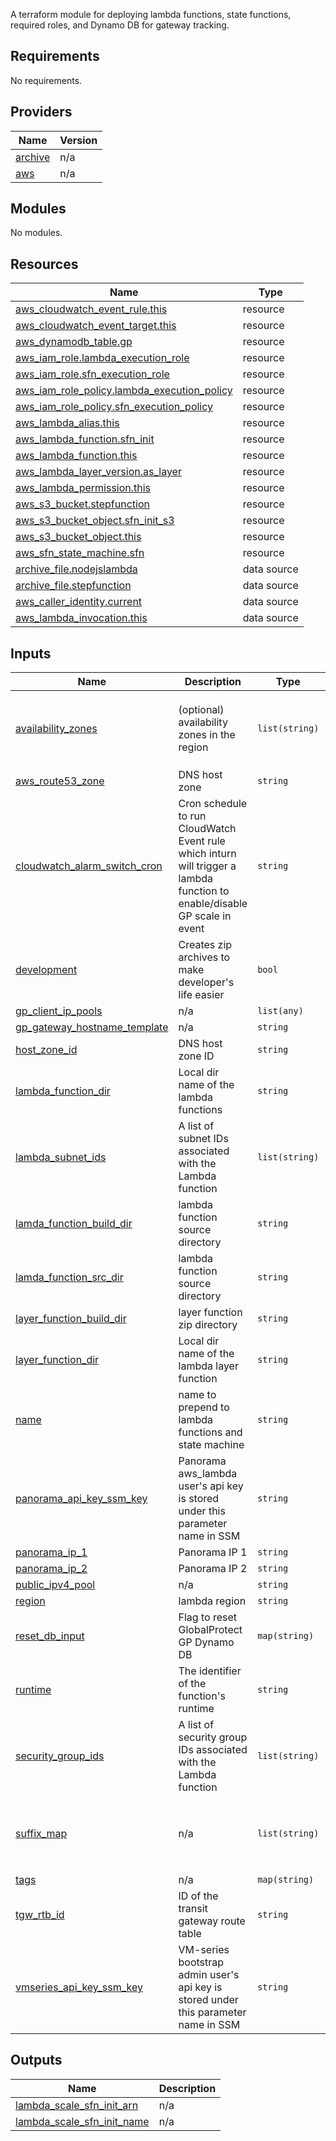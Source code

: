A terraform module for deploying lambda functions, state functions, required roles, and Dynamo DB for gateway tracking.

<!-- BEGINNING OF PRE-COMMIT-TERRAFORM DOCS HOOK -->
## Requirements

No requirements.

## Providers

| Name | Version |
|------|---------|
| <a name="provider_archive"></a> [archive](#provider\_archive) | n/a |
| <a name="provider_aws"></a> [aws](#provider\_aws) | n/a |

## Modules

No modules.

## Resources

| Name | Type |
|------|------|
| [aws_cloudwatch_event_rule.this](https://registry.terraform.io/providers/hashicorp/aws/latest/docs/resources/cloudwatch_event_rule) | resource |
| [aws_cloudwatch_event_target.this](https://registry.terraform.io/providers/hashicorp/aws/latest/docs/resources/cloudwatch_event_target) | resource |
| [aws_dynamodb_table.gp](https://registry.terraform.io/providers/hashicorp/aws/latest/docs/resources/dynamodb_table) | resource |
| [aws_iam_role.lambda_execution_role](https://registry.terraform.io/providers/hashicorp/aws/latest/docs/resources/iam_role) | resource |
| [aws_iam_role.sfn_execution_role](https://registry.terraform.io/providers/hashicorp/aws/latest/docs/resources/iam_role) | resource |
| [aws_iam_role_policy.lambda_execution_policy](https://registry.terraform.io/providers/hashicorp/aws/latest/docs/resources/iam_role_policy) | resource |
| [aws_iam_role_policy.sfn_execution_policy](https://registry.terraform.io/providers/hashicorp/aws/latest/docs/resources/iam_role_policy) | resource |
| [aws_lambda_alias.this](https://registry.terraform.io/providers/hashicorp/aws/latest/docs/resources/lambda_alias) | resource |
| [aws_lambda_function.sfn_init](https://registry.terraform.io/providers/hashicorp/aws/latest/docs/resources/lambda_function) | resource |
| [aws_lambda_function.this](https://registry.terraform.io/providers/hashicorp/aws/latest/docs/resources/lambda_function) | resource |
| [aws_lambda_layer_version.as_layer](https://registry.terraform.io/providers/hashicorp/aws/latest/docs/resources/lambda_layer_version) | resource |
| [aws_lambda_permission.this](https://registry.terraform.io/providers/hashicorp/aws/latest/docs/resources/lambda_permission) | resource |
| [aws_s3_bucket.stepfunction](https://registry.terraform.io/providers/hashicorp/aws/latest/docs/resources/s3_bucket) | resource |
| [aws_s3_bucket_object.sfn_init_s3](https://registry.terraform.io/providers/hashicorp/aws/latest/docs/resources/s3_bucket_object) | resource |
| [aws_s3_bucket_object.this](https://registry.terraform.io/providers/hashicorp/aws/latest/docs/resources/s3_bucket_object) | resource |
| [aws_sfn_state_machine.sfn](https://registry.terraform.io/providers/hashicorp/aws/latest/docs/resources/sfn_state_machine) | resource |
| [archive_file.nodejslambda](https://registry.terraform.io/providers/hashicorp/archive/latest/docs/data-sources/file) | data source |
| [archive_file.stepfunction](https://registry.terraform.io/providers/hashicorp/archive/latest/docs/data-sources/file) | data source |
| [aws_caller_identity.current](https://registry.terraform.io/providers/hashicorp/aws/latest/docs/data-sources/caller_identity) | data source |
| [aws_lambda_invocation.this](https://registry.terraform.io/providers/hashicorp/aws/latest/docs/data-sources/lambda_invocation) | data source |

## Inputs

| Name | Description | Type | Default | Required |
|------|-------------|------|---------|:--------:|
| <a name="input_availability_zones"></a> [availability\_zones](#input\_availability\_zones) | (optional) availability zones in the region | `list(string)` | <pre>[<br>  "eu-west-2a",<br>  "eu-west-2b",<br>  "eu-west-2c"<br>]</pre> | no |
| <a name="input_aws_route53_zone"></a> [aws\_route53\_zone](#input\_aws\_route53\_zone) | DNS host zone | `string` | n/a | yes |
| <a name="input_cloudwatch_alarm_switch_cron"></a> [cloudwatch\_alarm\_switch\_cron](#input\_cloudwatch\_alarm\_switch\_cron) | Cron schedule to run CloudWatch Event rule which inturn will trigger a lambda function to enable/disable GP scale in event | `string` | `"0 2,58 7,20 ? * MON,TUE,WED,THU,FRI *"` | no |
| <a name="input_development"></a> [development](#input\_development) | Creates zip archives to make developer's life easier | `bool` | `false` | no |
| <a name="input_gp_client_ip_pools"></a> [gp\_client\_ip\_pools](#input\_gp\_client\_ip\_pools) | n/a | `list(any)` | `[]` | no |
| <a name="input_gp_gateway_hostname_template"></a> [gp\_gateway\_hostname\_template](#input\_gp\_gateway\_hostname\_template) | n/a | `string` | `"MOJ-AW2-FW%02d%s"` | no |
| <a name="input_host_zone_id"></a> [host\_zone\_id](#input\_host\_zone\_id) | DNS host zone ID | `string` | n/a | yes |
| <a name="input_lambda_function_dir"></a> [lambda\_function\_dir](#input\_lambda\_function\_dir) | Local dir name of the lambda functions | `string` | n/a | yes |
| <a name="input_lambda_subnet_ids"></a> [lambda\_subnet\_ids](#input\_lambda\_subnet\_ids) | A list of subnet IDs associated with the Lambda function | `list(string)` | n/a | yes |
| <a name="input_lamda_function_build_dir"></a> [lamda\_function\_build\_dir](#input\_lamda\_function\_build\_dir) | lambda function source directory | `string` | `"package"` | no |
| <a name="input_lamda_function_src_dir"></a> [lamda\_function\_src\_dir](#input\_lamda\_function\_src\_dir) | lambda function source directory | `string` | `"src"` | no |
| <a name="input_layer_function_build_dir"></a> [layer\_function\_build\_dir](#input\_layer\_function\_build\_dir) | layer function zip directory | `string` | `"package"` | no |
| <a name="input_layer_function_dir"></a> [layer\_function\_dir](#input\_layer\_function\_dir) | Local dir name of the lambda layer function | `string` | `"lambda_layer_function"` | no |
| <a name="input_name"></a> [name](#input\_name) | name to prepend to lambda functions and state machine | `string` | n/a | yes |
| <a name="input_panorama_api_key_ssm_key"></a> [panorama\_api\_key\_ssm\_key](#input\_panorama\_api\_key\_ssm\_key) | Panorama aws\_lambda user's api key is stored under this parameter name in SSM | `string` | n/a | yes |
| <a name="input_panorama_ip_1"></a> [panorama\_ip\_1](#input\_panorama\_ip\_1) | Panorama IP 1 | `string` | n/a | yes |
| <a name="input_panorama_ip_2"></a> [panorama\_ip\_2](#input\_panorama\_ip\_2) | Panorama IP 2 | `string` | n/a | yes |
| <a name="input_public_ipv4_pool"></a> [public\_ipv4\_pool](#input\_public\_ipv4\_pool) | n/a | `string` | `"amazon"` | no |
| <a name="input_region"></a> [region](#input\_region) | lambda region | `string` | `"eu-west-2"` | no |
| <a name="input_reset_db_input"></a> [reset\_db\_input](#input\_reset\_db\_input) | Flag to reset GlobalProtect GP Dynamo DB | `map(string)` | `{}` | no |
| <a name="input_runtime"></a> [runtime](#input\_runtime) | The identifier of the function's runtime | `string` | `"python3.6"` | no |
| <a name="input_security_group_ids"></a> [security\_group\_ids](#input\_security\_group\_ids) | A list of security group IDs associated with the Lambda function | `list(string)` | n/a | yes |
| <a name="input_suffix_map"></a> [suffix\_map](#input\_suffix\_map) | n/a | `list(string)` | <pre>[<br>  "A",<br>  "B",<br>  "C",<br>  "D"<br>]</pre> | no |
| <a name="input_tags"></a> [tags](#input\_tags) | n/a | `map(string)` | `{}` | no |
| <a name="input_tgw_rtb_id"></a> [tgw\_rtb\_id](#input\_tgw\_rtb\_id) | ID of the transit gateway route table | `string` | n/a | yes |
| <a name="input_vmseries_api_key_ssm_key"></a> [vmseries\_api\_key\_ssm\_key](#input\_vmseries\_api\_key\_ssm\_key) | VM-series bootstrap admin user's api key is stored under this parameter name in SSM | `string` | n/a | yes |

## Outputs

| Name | Description |
|------|-------------|
| <a name="output_lambda_scale_sfn_init_arn"></a> [lambda\_scale\_sfn\_init\_arn](#output\_lambda\_scale\_sfn\_init\_arn) | n/a |
| <a name="output_lambda_scale_sfn_init_name"></a> [lambda\_scale\_sfn\_init\_name](#output\_lambda\_scale\_sfn\_init\_name) | n/a |
<!-- END OF PRE-COMMIT-TERRAFORM DOCS HOOK -->
